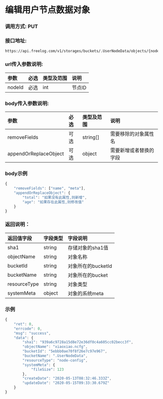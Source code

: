 # 编辑用户节点数据对象

### 调用方式: PUT

### 接口地址:

```
https://api.freelog.com/v1/storages/buckets/.UserNodeData/objects/{nodeId}
```

### url传入参数说明:

| 参数 | 必选 | 类型及范围 | 说明 |
| :--- | :--- | :--- | :--- |
| nodeId | 必选 | int | 节点ID |

### body传入参数说明:

| 参数 | 必选 | 类型及范围 | 说明 |
| :--- | :--- | :--- | :--- |
| removeFields | 可选 | string[] | 需要移除的对象属性名 |
| appendOrReplaceObject | 可选 | object | 需要新增或者替换的字段 |


### body示例

```js
{
	"removeFields": ["name", "meta"],
	"appendOrReplaceObject": {
		"total": "如果没有此属性,则新增",
		"age": "如果存在此属性,则修改值"
	}
}
```

### 返回说明：

| 返回值字段 | 字段类型 | 字段说明 |
| :--- | :--- | :--- |
| sha1 | string | 存储对象的sha1值 |
| objectName | string | 对象名称 |
| bucketId | string | 对象所在的bucketId |
| bucketName | string | 对象所在的bucket |
| resourceType | string | 对象类型 |
| systemMeta | object | 对象的系统meta |

### 示例

```js
{
	"ret": 0,
	"errcode": 0,
	"msg": "success",
	"data": {
		"sha1": "939a6c9728a15d8e72e36df0c4a605cc02becc3f",
		"objectName": "xiaoxiao.ncfg",
		"bucketId": "5ebbb0ae70f8f26e7c97e967",
		"bucketName": ".UserNodeData",
		"resourceType": "node-config",
		"systemMeta": {
			"fileSize": 123
		},
		"createDate": "2020-05-13T08:32:46.333Z",
		"updateDate": "2020-05-15T09:33:30.679Z"
	}
}
```